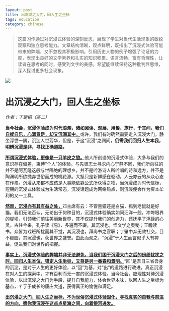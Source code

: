 ```yaml
---
layout: post  
title: 出沉浸之大门，回人生之坐标
tags: education  
category: chinese  
---
```


> 这篇习作通过对沉浸式体验的深刻反思，展现了学生对当代生活现象的敏锐观察和独立思考能力。文章结构清晰，观点鲜明，既指出了沉浸式体验可能带来的弊端，又不忽视其积极影响。引用历史人物的例子增强了论证的力度，表现出良好的文学素养和扎实的知识积累。语言流畅，富有哲理性，让读者在思考的同时，感受到文字的美感。希望能继续保持这种批判性思维，深入探讨更多社会现象。

![](https://crsando.github.io/images/2025-08-11/export_jmptw.png)

# 出沉浸之大门，回人生之坐标
  
*作者：丁楚桐（高二）*

<u>**当今社会，沉浸体验成为时代浪潮，诸如阅读、观展、用餐、旅行，于其间，我们自娱自乐，心满意足，却又沉溺其中。**</u>或许，我们有时确然需要走入沉浸大门，静坐浮世一隅，沉淀人世芳华，但是，于这“沉浸”之网间，**仍需我们回归人生本我，明辨沉浸是非，寻找正确道路。**

<u>**所谓沉浸式体验，更像是一只羊皮之狼。**</u>他人所创设的沉浸式体验，大多与我们的意识存在偏差，束缚“个人”的体验。与先贤志士寻求内心宁静不同，我们所向往的并不是阿瓦隆这般与世隔绝的理想乡，并不是吟游诗人所吟唱的诗和远方，并不是陶渊明所欲抛弃世俗而成的桃花源。大抵只是新鲜感在驱动，人云亦云的从众心态在作祟。沉浸从来都不应该是人类能依靠公式所获得之物，当沉浸成为时代信标，短期的沉浸式体验成为生活常态，沉浸话题成为网络热点，则沉浸便会作为资本牟利的又一工具。

<u>**然而，沉浸亦有其有益之处，**</u>邓主席有云：不管黑猫还是白猫，抓到老鼠就是好猫。我们无法否认，无论出于何种目的，沉浸式体验确实如同汪洋一般，冲垮眼界的堤坝，引领我们前往美丽新世界，其不仅提升我们的创造力，还抚平了浮躁的心灵。古往今来，孔子读《易》，多遍而不辍，其沉浸也，悟文学之奥秘；王瞻读书，众皆为戏班所扰而其不觉，其沉浸也，拜尚书之官职；丁肇中弃无效社交，目不窥园，其沉浸也，获世界之盛誉。由此而观之，“沉浸”于人生而言似乎大有裨益，促进我们对世界的把握。

<u>**事实上，沉浸式体验的弊端并非无法避免，当我们困于沉浸大门之后的纷纷扰扰之时，回归人生本位，锚定人生坐标，又将是另一番春和景明。**</u>“回”是吾日三省吾身的沉淀，是对于人生的更好体验，以“回”为基，对“出”的道路进行改进，真正沉浸在对人生的探索中，才有百利而无一害的沉浸式体验。当今社会，应理性对待沉浸体验，以出沉浸之大门为手段，提升自我能力，体会世界本味，以回人生之坐标为基点，彳亍于成长的康庄大道，获得真正的愉悦和满足。

<u>**出沉浸之大门，回人生之坐标，不为世俗沉浸式体验固化，寻找真实的自我与前进的方向，愿你我沉浸在这点点星海之间，向着银河进发。**</u>